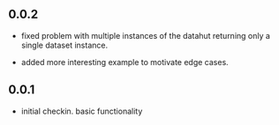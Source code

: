 

0.0.2
-----

* fixed problem with multiple instances of the datahut returning only a single dataset instance.

* added more interesting example to motivate edge cases.


0.0.1
-----

* initial checkin. basic functionality

